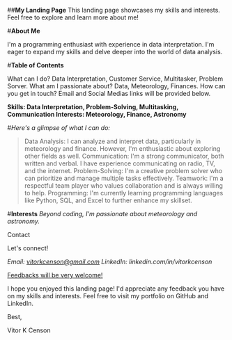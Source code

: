 ##**My Landing Page**
This landing page showcases my skills and interests. Feel free to explore and learn more about me!

#**About Me**

I'm a programming enthusiast with experience in data interpretation. I'm eager to expand my skills and delve deeper into the world of data analysis.

#**Table of Contents**

What can I do? Data Interpretation, Customer Service, Multitasker, Problem Sorver.
What am I passionate about? Data, Meteorology, Finances.
How can you get in touch? Email and Social Medias links will be provided below.

**Skills: Data Interpretation, Problem-Solving, Multitasking, Communication
Interests: Meteorology, Finance, Astronomy**

#*Here's a glimpse of what I can do:*

> Data Analysis: I can analyze and interpret data, particularly in meteorology and finance. However, I'm enthusiastic about exploring other fields as well.
> Communication: I'm a strong communicator, both written and verbal. I have experience communicating on radio, TV, and the internet.
> Problem-Solving: I'm a creative problem solver who can prioritize and manage multiple tasks effectively.
> Teamwork: I'm a respectful team player who values collaboration and is always willing to help.
> Programming: I'm currently learning programming languages like Python, SQL, and Excel to further enhance my skillset.

#**Interests**
*Beyond coding, I'm passionate about meteorology and astronomy.*

Contact

Let's connect!

*Email: vitorkcenson@gmail.com*
*LinkedIn: linkedin.com/in/vitorkcenson*

<ins>Feedbacks will be very welcome!</ins>

I hope you enjoyed this landing page! I'd appreciate any feedback you have on my skills and interests. Feel free to visit my portfolio on GitHub and LinkedIn.

Best,

Vitor K Censon
